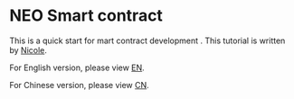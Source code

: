 
# NEO Smart contract 
This is a quick start for mart contract development . This tutorial is written by [Nicole](https://github.com/nicolegys).

For English version, please view [EN](SmartContract_quickstart_en.md).

For Chinese version, please view [CN](SmartContract_quickStart_cn.md).
